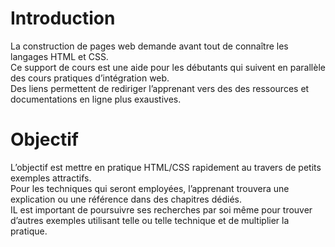 # Introduction 
La construction de pages web demande avant tout de connaître les langages HTML et CSS.  
Ce support de cours est une aide pour les débutants qui suivent en parallèle des cours pratiques d’intégration web.  
Des liens permettent de rediriger l’apprenant vers des des ressources et documentations en ligne plus exaustives.  
# Objectif
L’objectif est mettre en pratique HTML/CSS rapidement au travers de petits exemples attractifs.  
Pour les techniques qui seront employées, l’apprenant  trouvera une explication ou une référence dans des chapitres dédiés.  
IL est important de poursuivre ses recherches par soi même pour trouver d’autres exemples utilisant telle ou telle technique et de multiplier la pratique.
